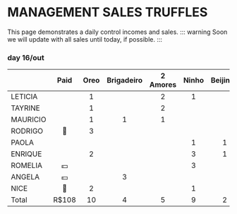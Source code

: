 # MANAGEMENT SALES TRUFFLES

This page demonstrates a daily control incomes and sales.
::: warning
Soon we will update with all sales until today, if possible.
:::

### day 16/out

|          |   Paid   | Oreo | Brigadeiro | 2 Amores | Ninho | Beijinho | Paçoca |
| -------- | :------: | :--: | :--------: | :------: | :---: | :------: | ------ |
| LETICIA  |          |  1   |            |    2     |   1   |          |        |
| TAYRINE  |          |  1   |            |    2     |       |          |        |
| MAURICIO |          |  1   |     1      |    1     |       |          |        |
| RODRIGO  |  :bank:  |  3   |            |          |       |          |        |
| PAOLA    |          |      |            |          |   1   |    1     | 1      |
| ENRIQUE  |          |  2   |            |          |   3   |    1     | 1      |
| ROMELIA  | :dollar: |      |            |          |   3   |          |        |
| ANGELA   | :dollar: |      |     3      |          |       |          |        |
| NICE     |  :bank:  |  2   |            |          |   1   |          |        |
| Total    |  R$108   |  10  |     4      |    5     |   9   |    2     | 2      |
